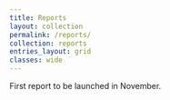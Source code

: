 ```yaml
---
title: Reports
layout: collection
permalink: /reports/
collection: reports
entries_layout: grid
classes: wide
---
```


First report to be launched in November.
